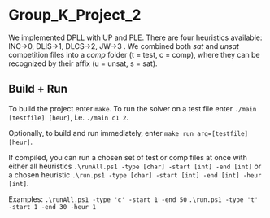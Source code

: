# Group_K_Project_2

We implemented DPLL with UP and PLE. There are four heuristics available: INC->0, DLIS->1, DLCS->2, JW->3 . We combined both _sat_ and _unsat_ competition files into a _comp_ folder (t = test, c = comp), where they can be recognized by their affix (u = unsat, s = sat).

## Build + Run
To build the project enter `make`. To run the solver on a test file enter `./main [testfile] [heur]`, i.e. `./main c1 2`. 

Optionally, to build and run immediately, enter `make run arg=[testfile] [heur]`.

If compiled, you can run a chosen set of test or comp files at once with either all heuristics `.\runAll.ps1 -type [char] -start [int] -end [int]` or a chosen heuristic `.\run.ps1 -type [char] -start [int] -end [int] -heur [int]`.

Examples: 
`.\runAll.ps1 -type 'c' -start 1 -end 50`
`.\run.ps1 -type 't' -start 1 -end 30 -heur 1`










